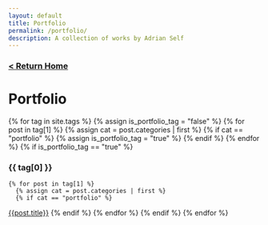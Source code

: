 ```yaml
---
layout: default
title: Portfolio
permalink: /portfolio/
description: A collection of works by Adrian Self
---
```


<a href="/"><h3>&lt; Return Home</h3></a>

# Portfolio

{% for tag in site.tags %}
  {% assign is_portfolio_tag = "false" %}
  {% for post in tag[1] %}
    {% assign cat = post.categories | first %}
    {% if cat == "portfolio" %}
      {% assign is_portfolio_tag = "true" %}
    {% endif %}
  {% endfor %}
  {% if is_portfolio_tag == "true" %}
### {{ tag[0] }}
    {% for post in tag[1] %}
      {% assign cat = post.categories | first %}
      {% if cat == "portfolio" %}
[{{post.title}}]({{post.url}})
      {% endif %}
    {% endfor %}
  {% endif %}
{% endfor %}
